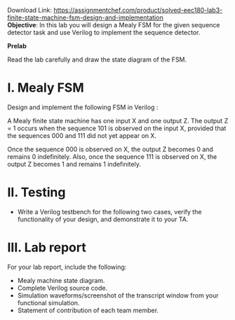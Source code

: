 Download Link: https://assignmentchef.com/product/solved-eec180-lab3-finite-state-machine-fsm-design-and-implementation
<br>
<strong>Objective</strong>: In this lab you will design a Mealy FSM for the given sequence detector task and use Verilog to implement the sequence detector.

<strong>Prelab  </strong>

Read the lab carefully and draw the state diagram of the FSM.

<h1>I.  Mealy FSM</h1>




Design and implement the following FSM in Verilog :

A Mealy finite state machine has one input X and one output Z. The output Z = 1 occurs when the sequence 101 is observed on the input X, provided that the sequences 000 and 111 did not yet appear on X.

Once the sequence 000 is observed on X, the output Z becomes 0 and remains 0 indefinitely. Also, once the sequence 111 is observed on X, the output Z becomes 1 and remains 1 indefinitely.




<h1>II.  Testing</h1>

<strong> </strong>

<ul>

 <li>Write a Verilog testbench for the following two cases, verify the functionality of your design, and demonstrate it to your TA.</li>

</ul>

<strong> </strong>




<h1>III.  Lab report</h1>

For your lab report, include the following:

<ul>

 <li>Mealy machine state diagram.</li>

 <li>Complete Verilog source code.</li>

 <li>Simulation waveforms/screenshot of the transcript window from your functional simulation.</li>

 <li>Statement of contribution of each team member.</li>

</ul>


